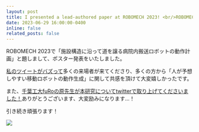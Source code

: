 ```yaml
---
layout: post
title: I presented a lead-authored paper at ROBOMECH 2023! <br/>ROBOMECH 2023で主著一件のポスター発表をしました！
date: 2023-06-29 16:00:00-0400
inline: false
related_posts: false
---
```


ROBOMECH 2023で「施設構造に沿って道を譲る病院内搬送ロボットの動作計画」と題しまして、ポスター発表をいたしました。

[私のツイートがバズって](https://twitter.com/decwxst/status/1674099931236429826?s=20)多くの来場者が来てくださり、多くの方から「人が予想しやすい移動ロボットの動作生成」に関して共感を頂けて大変嬉しかったです。

また、[千葉工大fuRoの原先生が本研究についてtwitterで取り上げてくださいました！](https://twitter.com/ystk_hara/status/1675794132835651587?s=20)ありがとうございます、大変励みになります...！

引き続き頑張ります！

<img src='../../assets/img/news/robomech2023.gif'>




